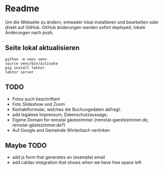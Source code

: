 # Readme

Um die Webseite zu ändern, entweder lokal installieren und bearbeiten oder direkt auf GitHub. GitHub änderungen werden sofort deployed, lokale Änderungen nach push.

## Seite lokal aktualisieren

    python -m venv venv
    source venv/bin/activate
    pip install lektor
    lektor server

## TODO

- Fotos auch beschriften!
- Foto Slideshow und Zoom
- Kontaktformular, welches die Buchungsdaten abfragt.
- add legalese Impressum, Datenschutzaussage, 
- Eigene Domain for remstal gästezimmer (remstal-gaestezimmer.de, remstal-gästezimmer.de?)
- Auf Google and Gemeinde Winterbach verlinken

## Maybe TODO

- add js form that generates an (example) email
- add caldav integration that shows when we have free space left
